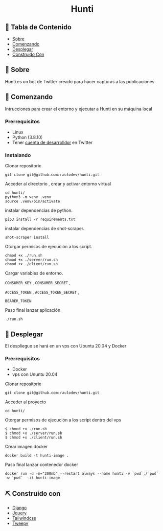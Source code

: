 <h1 align="center">Hunti</h1>

## 📝 Tabla de Contenido

- [Sobre](#about)
- [Comenzando](#getting_started)
- [Desplegar](#deployment)
- [Construido Con](#built_using)

## 🧐 Sobre <a name = "about"></a>

Hunti es un bot de Twitter creado para hacer capturas a las publicaciones

## 🏁 Comenzando <a name = "getting_started"></a>

Intrucciones para crear el entorno y ejecutar a Hunti en su máquina local

### Prerrequisitos

- Linux
- Python (3.8.10)
- Tener [cuenta de desarrolldor](https://developer.twitter.com/en/portal/dashboard) en Twitter

### Instalando

Clonar repositorio

```
git clone git@github.com:raulodev/hunti.git
```

Acceder al directorio , crear y activar entorno virtual

```
cd hunti/
python3 -m venv .venv
source .venv/bin/activate
```

instalar dependencias de python.

```
pip3 install -r requirements.txt
```

instalar dependencias de shot-scraper.

```
shot-scraper install
```

Otorgar permisos de ejecución a los script.

```
chmod +x ./run.sh
chmod +x ./server/run.sh
chmod +x ./client/run.sh
```

Cargar variables de entorno.

`CONSUMER_KEY` ,
`CONSUMER_SECRET` ,

`ACCESS_TOKEN` ,
`ACCESS_TOKEN_SECRET` ,

`BEARER_TOKEN`

Paso final lanzar aplicación

```
./run.sh
```

## 🚀 Desplegar <a name = "deployment"></a>

El despliegue se hará en un vps con Ubuntu 20.04 y Docker

### Prerrequisitos

- Docker
- vps con Ununtu 20.04

Clonar repositorio

```
git clone git@github.com:raulodev/hunti.git
```

Acceder al proyecto

```
cd hunti/
```

Otorgar permisos de ejecución a los script dentro del vps

```
$ chmod +x ./run.sh
$ chmod +x ./server/run.sh
$ chmod +x ./client/run.sh
```

Crear imagen docker

```
docker build -t hunti-image .
```

Paso final lanzar contenedor docker

```
docker run -d -m="200mb" --restart always --name hunti -v `pwd`:/`pwd` -w `pwd`  -it hunti-image
```

## ⛏️ Construido con <a name = "built_using"></a>

- [Django](https://www.djangoproject.com/)
- [Jquery](https://jquery.com/)
- [Tailwindcss](https://tailwindcss.com/)
- [Tweepy](https://docs.tweepy.org/en/stable/getting_started.html)
